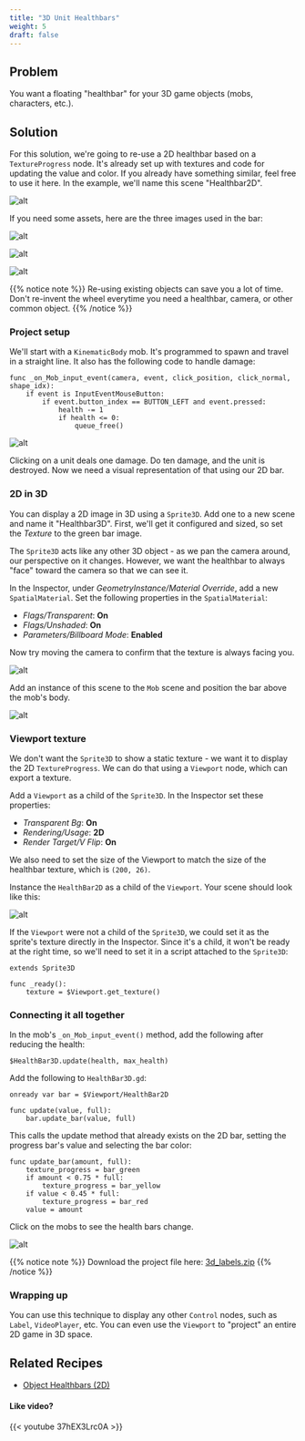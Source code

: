 ```yaml
---
title: "3D Unit Healthbars"
weight: 5
draft: false
---
```


## Problem

You want a floating "healthbar" for your 3D game objects (mobs, characters, etc.).

## Solution

For this solution, we're going to re-use a 2D healthbar based on a `TextureProgress` node. It's already set up with textures and code for updating the value and color. If you already have something similar, feel free to use it here. In the example, we'll name this scene "Healthbar2D".

![alt](/godot_recipes/img/healthbar_example.gif)

If you need some assets, here are the three images used in the bar:

![alt](/godot_recipes/img/barHorizontal_green_mid%20200.png)

![alt](/godot_recipes/img/barHorizontal_yellow_mid%20200.png)

![alt](/godot_recipes/img/barHorizontal_red_mid%20200.png)

{{% notice note %}}
Re-using existing objects can save you a lot of time. Don't re-invent the wheel everytime you need a healthbar, camera, or other common object.
{{% /notice %}}

### Project setup

We'll start with a `KinematicBody` mob. It's programmed to spawn and travel in a straight line. It also has the following code to handle damage:

```gdscript
func _on_Mob_input_event(camera, event, click_position, click_normal, shape_idx):
    if event is InputEventMouseButton:
        if event.button_index == BUTTON_LEFT and event.pressed:
            health -= 1
            if health <= 0:
                queue_free()
```

![alt](/godot_recipes/img/3d_bars01.gif)

Clicking on a unit deals one damage. Do ten damage, and the unit is destroyed. Now we need a visual representation of that using our 2D bar.

### 2D in 3D

You can display a 2D image in 3D using a `Sprite3D`. Add one to a new scene and name it "Healthbar3D". First, we'll get it configured and sized, so set the _Texture_ to the green bar image.

The `Sprite3D` acts like any other 3D object - as we pan the camera around, our perspective on it changes. However, we want the healthbar to always "face" toward the camera so that we can see it.

In the Inspector, under _GeometryInstance/Material Override_, add a new `SpatialMaterial`. Set the following properties in the `SpatialMaterial`:

- _Flags/Transparent_: **On**
- _Flags/Unshaded_: **On**
- _Parameters/Billboard Mode_: **Enabled**

Now try moving the camera to confirm that the texture is always facing you.

![alt](/godot_recipes/img/3d_bars02.gif)

Add an instance of this scene to the `Mob` scene and position the bar above the mob's body.

![alt](/godot_recipes/img/3d_bars04.png)

### Viewport texture

We don't want the `Sprite3D` to show a static texture - we want it to display the 2D `TextureProgress`. We can do that using a `Viewport` node, which can export a texture.

Add a `Viewport` as a child of the `Sprite3D`. In the Inspector set these properties:

- _Transparent Bg_: **On**
- _Rendering/Usage_: **2D**
- _Render Target/V Flip_: **On**

We also need to set the size of the Viewport to match the size of the healthbar texture, which is `(200, 26)`.

Instance the `HealthBar2D` as a child of the `Viewport`. Your scene should look like this:

![alt](/godot_recipes/img/3d_bars03.png)

If the `Viewport` were not a child of the `Sprite3D`, we could set it as the sprite's texture directly in the Inspector. Since it's a child, it won't be ready at the right time, so we'll need to set it in a script attached to the `Sprite3D`:

```gdscript
extends Sprite3D

func _ready():
    texture = $Viewport.get_texture()
```

### Connecting it all together

In the mob's `_on_Mob_input_event()` method, add the following after reducing the health:

```gdscript
$HealthBar3D.update(health, max_health)
```

Add the following to `HealthBar3D.gd`:

```gdscript
onready var bar = $Viewport/HealthBar2D

func update(value, full):
    bar.update_bar(value, full)
```

This calls the update method that already exists on the 2D bar, setting the progress bar's value and selecting the bar color:

```gdscript
func update_bar(amount, full):
    texture_progress = bar_green
    if amount < 0.75 * full:
        texture_progress = bar_yellow
    if value < 0.45 * full:
        texture_progress = bar_red
    value = amount
```

Click on the mobs to see the health bars change.

![alt](/godot_recipes/img/3d_bars05.gif)

{{% notice note %}}
Download the project file here: [3d_labels.zip](/godot_recipes/files/3d_labels.zip)
{{% /notice %}}

### Wrapping up

You can use this technique to display any other `Control` nodes, such as `Label`, `VideoPlayer`, etc. You can even use the `Viewport` to "project" an entire 2D game in 3D space.

## Related Recipes

- [Object Healthbars (2D)](/godot_recipes/ui/unit_healthbar/)

#### Like video?

{{< youtube 37hEX3Lrc0A >}}
